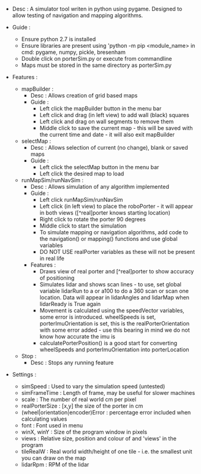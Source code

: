 
  - Desc      : A simulator tool writen in python using pygame. Designed to allow testing of navigation and mapping algorithms.
  - Guide  :
    - Ensure python 2.7 is installed
    - Ensure libraries are present using 'python -m pip <module_name> in cmd: pygame, numpy, pickle, bresenham
    - Double click on porterSim.py or execute from commandline
    - Maps must be stored in the same directory as porterSim.py
  - Features  :
    - mapBuilder :
      - Desc  : Allows creation of grid based maps
      - Guide : 
        - Left click the mapBuilder button in the menu bar
        - Left click and drag (in left view) to add wall (black) squares
        - Left click and drag on wall segments to remove them
        - Middle click to save the current map - this will be saved with the current time and date - it will also exit mapBuilder
    - selectMap :
       - Desc : Allows selection of current (no change), blank or saved maps
       - Guide :
         - Left click the selectMap button in the menu bar
         - Left click the desired map to load
    - runMapSim/runNavSim :
      - Desc : Allows simulation of any algorithm implemented
      - Guide :
        - Left click runMapSim/runNavSim
        - Left click (in left view) to place the roboPorter - it will appear in both views ([^real]porter knows starting location)
        - Right click to rotate the porter 90 degrees
        - Middle click to start the simulation
        - To simulate mapping or navigation algorithms, add code to the navigation() or mapping() functions and use global variables
        - DO NOT USE realPorter variables as these will not be present in real life
      - Features :
        - Draws view of real porter and [^real]porter to show accuracy of positioning
        - Simulates lidar and shows scan lines - to use, set global variable lidarRun to a or a100 to do a 360 scan or scan one    location.
          Data will appear in lidarAngles and lidarMap when lidarReady is True again
        - Movement is calculated using the speedVector variables, some error is introduced. wheelSpeeds is set, porterImuOrientation is           set, this is the realPorterOrientation with some error added - use this bearing in mind we do not know how accurate the imu is
        - calculatePorterPosition() is a good start for converting wheelSpeeds and porterImuOrientation into porterLocation
    - Stop :
      - Desc : Stops any running feature
    
  - Settings :
    - simSpeed        : Used to vary the simulation speed (untested)
    - simFrameTime    : Length of frame, may be useful for slower machines
    - scale           : The number of real world cm per pixel
    - realPorterSize  : [x,y] the size of the porter in cm
    - (wheel|orientation|encoder)Error : percentage error included when calculating values
    - font            : Font used in menu
    - winX, winY      : Size of the program window in pixels
    - views           : Relative size, position and colour of and 'views' in the program
    - tileRealW       : Real world width/height of one tile - i.e. the smallest unit you can draw on the map
    - lidarRpm        : RPM of the lidar
